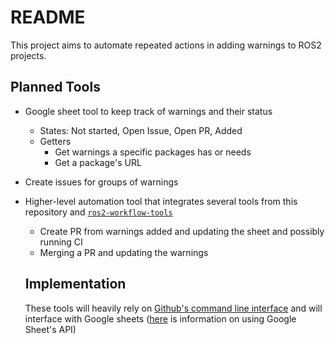 README
======

This project aims to automate repeated actions in adding warnings to ROS2 projects.

Planned Tools
-------------
* Google sheet tool to keep track of warnings and their status
  * States: Not started, Open Issue, Open PR, Added
  * Getters 
    * Get warnings a specific packages has or needs
    * Get a package's URL 
* Create issues for groups of warnings
* Higher-level automation tool that integrates several tools from this repository and [`ros2-workflow-tools`](https://github.com/audrow/ros2-workflow-tools)
  * Create PR from warnings added and updating the sheet and possibly running CI
  * Merging a PR and updating the warnings
  
  Implementation
  --------------
  These tools will heavily rely on [Github's command line interface](https://cli.github.com/) and will interface with Google sheets ([here](https://towardsdatascience.com/how-to-import-google-sheets-data-into-a-pandas-dataframe-using-googles-api-v4-2020-f50e84ea4530) is information on using Google Sheet's API)
